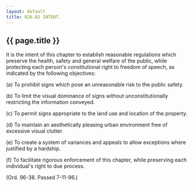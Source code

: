 ```yaml
---
layout: default 
title: 826.02 INTENT.
---
```


{{ page.title }}
----------------

It is the intent of this chapter to establish reasonable regulations
which preserve the health, safety and general welfare of the public,
while protecting each person's constitutional right to freedom of
speech, as indicated by the following objectives:

​(a) To prohibit signs which pose an unreasonable risk to the public
safety.

​(b) To limit the visual dominance of signs without unconstitutionally
restricting the information conveyed.

​(c) To permit signs appropriate to the land use and location of the
property.

​(d) To maintain an aesthetically pleasing urban environment free of
excessive visual clutter.

​(e) To create a system of variances and appeals to allow exceptions
where justified by a hardship.

​(f) To facilitate rigorous enforcement of this chapter, while
preserving each individual's right to due process.

(Ord. 96-38. Passed 7-11-96.)
